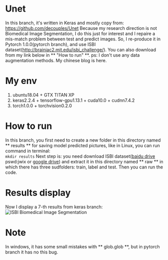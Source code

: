 # Unet
In this branch, it's written in Keras and mostly copy from: 
https://github.com/decouples/Unet 
Because my research direction is not Biomedical Image Segmentation, I do this just for interest and I repaire a mis-match problem between test and predict images. So, I re-produce it in Pytorch 1.0.0(pytorch branch), and use ISBI dataset(http://brainiac2.mit.edu/isbi_challenge/). You can also download from my link below in ** "How to run" **.
ps: I don't use any data augmentation methods. My chinese blog is here. 
# My env
1. ubuntu18.04 + GTX TITAN XP  
2. keras2.2.4 + tensorflow-gpu1.13.1 + cuda10.0 + cudnn7.4.2  
3. torch1.0.0 + torchvision0.2.0 

# How to run 
In this branch, you first need to create a new folder in this directory named ** results ** for saving model predicted pictures, like in Linux, you can run command in terminal:  
`mkdir results` 
Next step is: you need download ISBI dataset([baidu drive](https://pan.baidu.com/s/10jsOj0XXc3A6RqdkT8VYDQ) pswd:jwix or [google drive](https://drive.google.com/open?id=1c20QNqo5earWk4HKe_VGwFdBpY959Mwb)) and extract it in this directory named ** raw ** in which there has three sudfolders: train, label and test. 
Then you can run the code.
# Results display
Now I display a 7-th results from keras branch: 
![ISBI Biomedical Image Segmentation](https://img04.sogoucdn.com/app/a/100520146/3758830f20644cbe7a2cb85fbede43ae)
# Note
In windows, it has some small mistakes with ** glob.glob **, but in pytorch branch it has no this bug.
